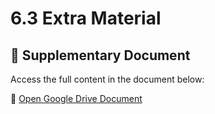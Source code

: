 # 6.3 Extra Material

## 📘 Supplementary Document

Access the full content in the document below:

🔗 [Open Google Drive Document](https://docs.google.com/document/d/1o0xlB581X8fz98FzEj2HPkcUy2L0xdUx8e_2CzpimQY/edit?usp=sharing)
